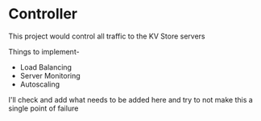 # Controller

This project would control all traffic to the KV Store servers

Things to implement-
- Load Balancing
- Server Monitoring
- Autoscaling

I'll check and add what needs to be added here and try to not make this a single point of failure